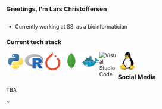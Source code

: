 ### Greetings, I'm Lars Christoffersen

##
- Currently working at SSI as a bioinformatician

### Current tech stack
[<img align="left" alt="Python" width="50px" src="https://github.com/devicons/devicon/blob/master/icons/python/python-original.svg" />](github)
[<img align="left" alt="R" width="50px" src="https://github.com/devicons/devicon/blob/master/icons/r/r-original.svg" />](github)
[<img align="left" alt="pytorch" width="50px" src="https://github.com/devicons/devicon/blob/master/icons/pytorch/pytorch-original.svg" />](github)
[<img align="left" alt="mongodb" width="50px" src="https://github.com/devicons/devicon/blob/master/icons/mongodb/mongodb-original.svg" />](github)
[<img align="left" alt="Docker" width="50px" src="https://github.com/devicons/devicon/blob/master/icons/docker/docker-original.svg" />](github)
[<img align="left" alt="Visual Studio Code" width="50px" src="https://upload.wikimedia.org/wikipedia/commons/9/9a/Visual_Studio_Code_1.35_icon.svg" />](github)
[<img align="left" alt="Linux" width="50px" src="https://github.com/devicons/devicon/blob/master/icons/linux/linux-original.svg" />](github)
<br/><br/>


### Social Media
TBA

<!--
**kimleeng/kimleeng** is a ✨ _special_ ✨ repository because its `README.md` (this file) appears on your GitHub profile.

Here are some ideas to get you started:

- 🔭 I’m currently working on ...
- 🌱 I’m currently learning ...
- 👯 I’m looking to collaborate on ...
- 🤔 I’m looking for help with ...
- 💬 Ask me about ...
- 📫 How to reach me: ...
- 😄 Pronouns: ...
- ⚡ Fun fact: ...
-->~